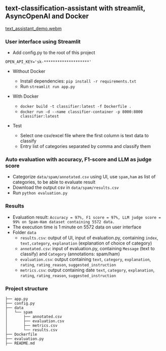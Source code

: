 ## text-classification-assistant with streamlit, AsyncOpenAI and Docker

[text_assistant_demo.webm](https://github.com/user-attachments/assets/de8c7937-2bc5-4fd0-9611-c34ec9b5063b)

### User interface using Streamlit
 * Add config.py to the root of this project
```commandline
OPEN_API_KEY='sk-********************'
```
 * Without Docker
   * Install dependencies: ```pip install -r requirements.txt```
   * Run ```streamlit run app.py```
 * With Docker
   * ```docker build -t classifier:latest -f Dockerfile .```
   * ```docker run -d --name classifier-container -p 8000:8000 classifier:latest```

 * Test
   * Select one csv/excel file where the first column is text data to classify  
   * Entry list of categories separated by comma and classify them

### Auto evaluation with accuracy, F1-score and LLM as judge score
 * Categorize `data/spam/annotated.csv` using UI, use `spam,ham` as list of categories, to be able to evaluate result
 * Download the output csv in `data/spam/results.csv`
 * Run ```python evaluation.py```

### Results 
 * Evaluation result: ```Accuracy = 97%, F1 score = 97%, LLM judge score = 99% on Spam-Ham dataset containing 5572 data.```
 * The execution time is 1 minute on 5572 data on user interface
 * Folder `data`
   * `results.csv`: output of UI, input of evaluation.py, containing `index`, `text,category`, `explanation` (explanation of choice of category) 
   * `annotated.csv`: input of evaluation.py, containing `Message` (text to classify) and `Category` (annotations: spam/ham)
   * `evaluation.csv`: output containing `text`, `category`, `explanation`, `rating`, `rating_reason`, `suggested_instruction`
   * `metrics.csv`: output containing date `text`, `category`, `explanation`, `rating`, `rating_reason`, `suggested_instruction`

### Project structure
```commandline
├── app.py
├── config.py
├── data
│   └── spam
│       ├── annotated.csv 
│       ├── evaluation.csv 
│       ├── metrics.csv
│       └── results.csv
├── Dockerfile
├── evaluation.py
├── README.md
```





